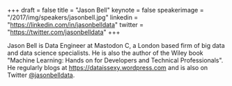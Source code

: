 +++
draft = false
title = "Jason Bell"
keynote = false
speakerimage = "/2017/img/speakers/jasonbell.jpg"
linkedin = "https://linkedin.com/in/jasonbelldata"
twitter = "https://twitter.com/jasonbelldata"
+++

Jason Bell is Data Engineer at Mastodon C, a London based firm of big data and data science specialists. He is also the author of the Wiley book "Machine Learning: Hands on for Developers and Technical Professionals".  He regularly blogs at https://dataissexy.wordpress.com and is also on Twitter [@jasonbelldata](https://twitter.com/jasonbelldata).
